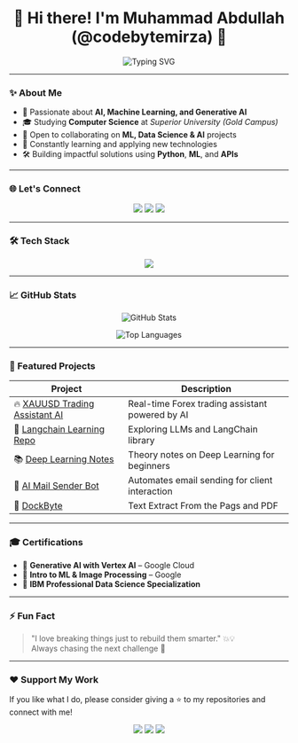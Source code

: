 <h1 align="center">👋 Hi there! I'm Muhammad Abdullah (@codebytemirza) 🚀</h1>

<p align="center">
  <img src="https://readme-typing-svg.demolab.com?font=Fira+Code&weight=500&size=22&pause=1000&color=F7A41D&center=true&vCenter=true&width=700&lines=AI+%7C+ML+%7C+Generative+AI+%7C+Data+Science;Python+Developer+%7C+Flask+%7C+Streamlit+%7C+Gradio;Building+Real-World+AI+Solutions;Always+Learning+%7C+Always+Creating" alt="Typing SVG" />
</p>

---

### ✨ About Me

- 🧠 Passionate about **AI, Machine Learning, and Generative AI**
- 🎓 Studying **Computer Science** at *Superior University (Gold Campus)*
- 🤝 Open to collaborating on **ML, Data Science & AI** projects
- 🌱 Constantly learning and applying new technologies
- 🛠️ Building impactful solutions using **Python**, **ML**, and **APIs**

---

### 🌐 Let's Connect

<p align="center">
  <a href="mailto:abdullahcodewizard@gmail.com"><img src="https://img.shields.io/badge/Gmail-D14836?style=for-the-badge&logo=gmail&logoColor=white"></a>
  <a href="https://www.linkedin.com/in/abdullah-mirza-7ba192273/"><img src="https://img.shields.io/badge/LinkedIn-0077B5?style=for-the-badge&logo=linkedin&logoColor=white"></a>
  <a href="https://github.com/codebytemirza"><img src="https://img.shields.io/badge/GitHub-181717?style=for-the-badge&logo=github&logoColor=white"></a>
</p>

---

### 🛠️ Tech Stack

<p align="center">
  <img src="https://skillicons.dev/icons?i=python,fastapi,streamlit,tensorflow,pytorch,docker,git,github,linux,bootstrap,html,css,js,vscode,anaconda" />
</p>

---

### 📈 GitHub Stats

<p align="center">
  <img src="https://github-readme-stats.vercel.app/api?username=codebytemirza&theme=tokyonight&show_icons=true&hide_border=true" alt="GitHub Stats" />
</p>

<p align="center">
  <img src="https://github-readme-stats.vercel.app/api/top-langs/?username=codebytemirza&layout=compact&theme=tokyonight&hide_border=true" alt="Top Languages" />
</p>

---

### 🚀 Featured Projects

| Project | Description |
|--------|-------------|
| 🔥 [XAUUSD Trading Assistant AI](https://github.com/codebytemirza/XAUUSD_TRADING_ASISTENT_AI) | Real-time Forex trading assistant powered by AI |
| 🧠 [Langchain Learning Repo](https://github.com/codebytemirza/LANG---Learning) | Exploring LLMs and LangChain library |
| 📚 [Deep Learning Notes](https://github.com/codebytemirza/Deep-Learning-Theory-by-Muhmmad-Abdullah) | Theory notes on Deep Learning for beginners |
| 🤖 [AI Mail Sender Bot](https://github.com/codebytemirza/MY-CLIENT-BOT-AI-MAIL-SENDER) | Automates email sending for client interaction |
| 🐳 [DockByte](https://github.com/codebytemirza/DockByte) | Text Extract From the Pags and PDF |

---

### 🎓 Certifications

- 📜 **Generative AI with Vertex AI** – Google Cloud
- 📜 **Intro to ML & Image Processing** – Google
- 📜 **IBM Professional Data Science Specialization**

---

### ⚡ Fun Fact  

> "I love breaking things just to rebuild them smarter." 💥💡  
> Always chasing the next challenge 🚀

---

### ❤️ Support My Work

If you like what I do, please consider giving a ⭐ to my repositories and connect with me!

<p align="center">
  <img src="https://forthebadge.com/images/badges/built-with-love.svg" />
  <img src="https://forthebadge.com/images/badges/made-with-python.svg" />
  <img src="https://forthebadge.com/images/badges/uses-git.svg" />
</p>
